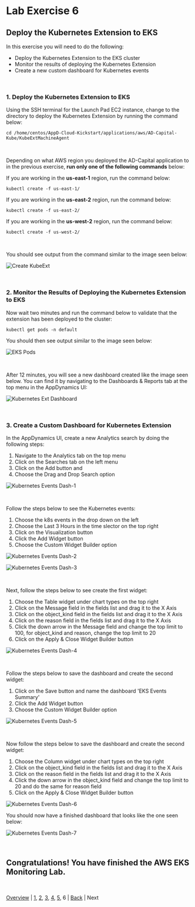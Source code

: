# Lab Exercise 6
## Deploy the Kubernetes Extension to EKS



In this exercise you will need to do the following:

- Deploy the Kubernetes Extension to the EKS cluster
- Monitor the results of deploying the Kubernetes Extension
- Create a new custom dashboard for Kubernetes events

<br>

### **1.** Deploy the Kubernetes Extension to EKS

Using the SSH terminal for the Launch Pad EC2 instance, change to the directory to deploy the Kubernetes Extension by running the command below:

```
cd /home/centos/AppD-Cloud-Kickstart/applications/aws/AD-Capital-Kube/KubeExtMachineAgent
```

<br>

Depending on what AWS region you deployed the AD-Capital application to in the previous exercise, **run only one of the following commands** below:

If you are working in the **us-east-1** region, run the command below:
```
kubectl create -f us-east-1/
```

If you are working in the **us-east-2** region, run the command below:
```
kubectl create -f us-east-2/
```

If you are working in the **us-west-2** region, run the command below:
```
kubectl create -f us-west-2/
```

<br>

You should see output from the command similar to the image seen below:

![Create KubeExt](./images/20.png)

<br>

### **2.** Monitor the Results of Deploying the Kubernetes Extension to EKS

Now wait two minutes and run the command below to validate that the extension has been deployed to the cluster:

```
kubectl get pods -n default
```
You should then see output similar to the image seen below:

![EKS Pods](./images/21.png)

<br>

After 12 minutes, you will see a new dashboard created like the image seen below.  You can find it by navigating to the Dashboards & Reports tab at the top menu in the AppDynamics UI:

![Kubernetes Ext Dashboard](./images/22.png)

<br>

### **3.** Create a Custom Dashboard for Kubernetes Extension

In the AppDynamics UI, create a new Analytics search by doing the following steps:

1. Navigate to the Analytics tab on the top menu
2. Click on the Searches tab on the left menu
3. Click on the Add button and
4. Choose the Drag and Drop Search option

![Kubernetes Events Dash-1](./images/23.png)

<br>

Follow the steps below to see the Kubernetes events:

1. Choose the k8s events in the drop down on the left
2. Choose the Last 3 Hours in the time slector on the top right
3. Click on the Visualization button
4. Click the Add Widget button
5. Choose the Custom Widget Builder option 

![Kubernetes Events Dash-2](./images/24.png)

![Kubernetes Events Dash-3](./images/25.png)

<br>

Next, follow the steps below to see create the first widget:

1. Choose the Table widget under chart types on the top right
2. Click on the Message field in the fields list and drag it to the X Axis
3. Click on the object_kind field in the fields list and drag it to the X Axis
4. Click on the reason field in the fields list and drag it to the X Axis
5. Click the down arrow in the Message field and change the top limit to 100, for object_kind and reason, change the top limit to 20
6. Click on the Apply & Close Widget Builder button 

![Kubernetes Events Dash-4](./images/26.png)

<br>

Follow the steps below to save the dashboard and create the second widget:

1. Click on the Save button and name the dashboard 'EKS Events Summary'
2. Click the Add Widget button
3. Choose the Custom Widget Builder option

![Kubernetes Events Dash-5](./images/27.png)

<br>

Now follow the steps below to save the dashboard and create the second widget:

1. Choose the Column widget under chart types on the top right
2. Click on the object_kind field in the fields list and drag it to the X Axis
3. Click on the reason field in the fields list and drag it to the X Axis
4. Click the down arrow in the object_kind field and change the top limit to 20 and do the same for reason field
5. Click on the Apply & Close Widget Builder button 

![Kubernetes Events Dash-6](./images/28.png)

You should now have a finished dashboard that looks like the one seen below:

![Kubernetes Events Dash-7](./images/29.png)

<br>

## Congratulations! You have finished the AWS EKS Monitoring Lab.

<br>

[Overview](aws-eks-monitoring.md) | [1](lab-exercise-01.md), [2](lab-exercise-02.md), [3](lab-exercise-03.md), [4](lab-exercise-04.md), [5](lab-exercise-05.md), 6 | [Back](lab-exercise-05.md) | Next
